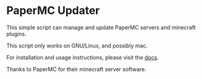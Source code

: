 # PaperMC Updater

This simple script can manage and update PaperMC servers and minecraft plugins.

This script only works on GNU/Linux, and possibly mac.

For installation and usage instructions, please visit the [docs](https://papermc-updater.readthedocs.io/en/latest/).

Thanks to PaperMC for their minecraft server software.
